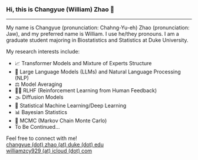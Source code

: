 ### Hi, this is Changyue (William) Zhao 👋
---

My name is Changyue (pronunciation: Chahng-Yu-eh) Zhao (pronunciation: Jaw), and my preferred name is William. I use he/they pronouns. I am a graduate student majoring in Biostatistics and Statistics at Duke University.

My research interests include:
- 📈 Transformer Models and Mixture of Experts Structure
- 🤖 Large Language Models (LLMs) and Natural Language Processing (NLP)
- ⚖️ Model Averaging
- 🧑‍💻 RLHF (Reinforcement Learning from Human Feedback)
- 🌫️ Diffusion Models
- 🧠 Statistical Machine Learning/Deep Learning
- 📊 Bayesian Statistics
- 🎲 MCMC (Markov Chain Monte Carlo)
- To Be Continued...

Feel free to connect with me!  
[changyue (dot) zhao (at) duke (dot) edu](mailto:changyue.zhao@duke.edu)  
[williamzcy929 (at) icloud (dot) com](mailto:williamzcy929@icloud.com)  
